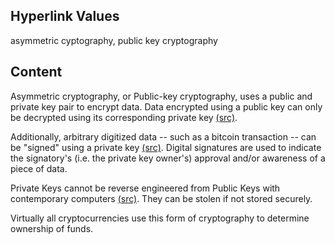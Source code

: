 ## Hyperlink Values

asymmetric cyptography, public key cryptography

## Content

Asymmetric cryptography, or Public-key cryptography, uses a public and private key pair to encrypt data. Data encrypted using a public key can only be decrypted using its corresponding private key [(src)](https://en.wikipedia.org/wiki/Public-key_cryptography). 

Additionally, arbitrary digitized data -- such as a bitcoin transaction -- can be "signed" using a private key [(src)](https://en.wikipedia.org/wiki/Public-key_cryptography). Digital signatures are used to indicate the signatory's (i.e. the private key owner's) approval and/or awareness of a piece of data. 

Private Keys cannot be reverse engineered from Public Keys with contemporary computers [(src)](https://bitcoin.stackexchange.com/questions/2847/how-long-would-it-take-a-large-computer-to-crack-a-private-key). They can be stolen if not stored securely.

Virtually all cryptocurrencies use this form of cryptography to determine ownership of funds.
